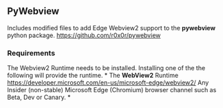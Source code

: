 ## PyWebview
  
Includes modified files to add Edge Webview2 support to the **pywebview** python package.  https://github.com/r0x0r/pywebview
  
### Requirements
The Webview2 Runtime needs to be installed. Installing one of the the following will provide the runtime.
*
The **WebView2** Runtime https://developer.microsoft.com/en-us/microsoft-edge/webview2/
Any Insider (non-stable) Microsoft Edge (Chromium) browser channel such as Beta, Dev or Canary.
*

  
